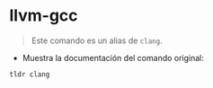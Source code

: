 # llvm-gcc

> Este comando es un alias de `clang`.

- Muestra la documentación del comando original:

`tldr clang`
